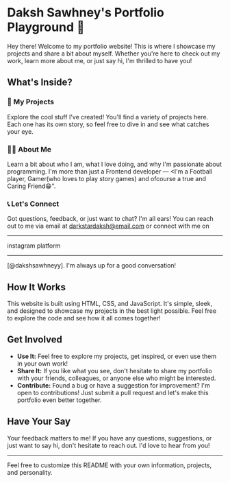 # Daksh Sawhney's Portfolio Playground 🚀

Hey there! Welcome to my portfolio website! This is where I showcase my projects and share a bit about myself. Whether you're here to check out my work, learn more about me, or just say hi, I'm thrilled to have you!

## What's Inside?

### 🌟 My Projects
Explore the cool stuff I've created! You'll find a variety of projects here. Each one has its own story, so feel free to dive in and see what catches your eye.

### 🧑‍💼 About Me
Learn a bit about who I am, what I love doing, and why I'm passionate about programming. I'm more than just a Frontend developer — <I'm a Football player, Gamer(who loves to play story games) and ofcourse a true and Caring Friend😁".

### 📞 Let's Connect
Got questions, feedback, or just want to chat? I'm all ears! You can reach out to me via email at  darkstardaksh@email.com  or connect with me on <hr>instagram platform<hr/> [@dakshsawhneyy]. I'm always up for a good conversation!

## How It Works

This website is built using HTML, CSS, and JavaScript. It's simple, sleek, and designed to showcase my projects in the best light possible. Feel free to explore the code and see how it all comes together!

## Get Involved

- **Use It:** Feel free to explore my projects, get inspired, or even use them in your own work!
- **Share It:** If you like what you see, don't hesitate to share my portfolio with your friends, colleagues, or anyone else who might be interested.
- **Contribute:** Found a bug or have a suggestion for improvement? I'm open to contributions! Just submit a pull request and let's make this portfolio even better together.

## Have Your Say

Your feedback matters to me! If you have any questions, suggestions, or just want to say hi, don't hesitate to reach out. I'd love to hear from you!

---

Feel free to customize this README with your own information, projects, and personality.
